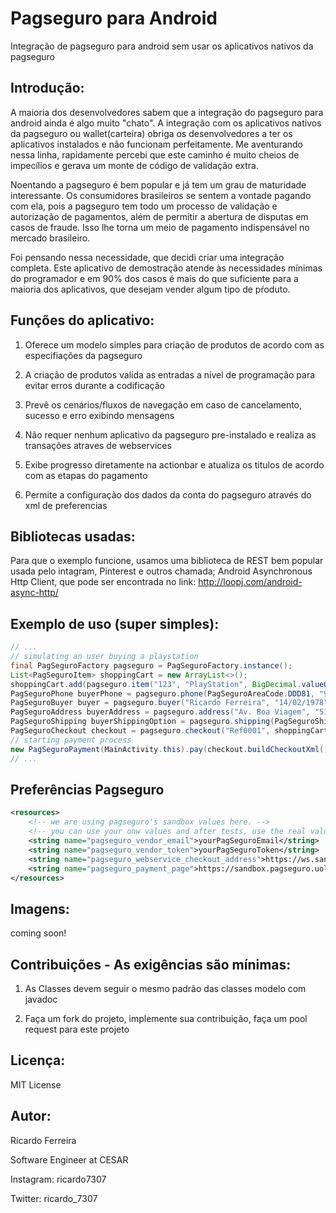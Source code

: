 # Pagseguro para Android
Integração de pagseguro para android sem usar os aplicativos nativos da pagseguro

## Introdução:
A maioria dos desenvolvedores sabem que a integração do pagseguro para android ainda é algo muito "chato". A integração com os aplicativos nativos da pagseguro ou wallet(carteira) obriga os desenvolvedores a ter os aplicativos
instalados e não funcionam perfeitamente. Me aventurando nessa linha, rapidamente percebi que este caminho é muito cheios de impecílios e gerava um monte de código de validação extra.

Noentando a pagseguro é bem popular e já tem um grau de maturidade interessante. Os consumidores brasileiros se sentem a vontade pagando com ela, pois a pagseguro tem todo um processo de validação e autorização de pagamentos, além de permitir a abertura de disputas em casos de fraude. Isso lhe torna um meio de pagamento indispensável no mercado brasileiro.

Foi pensando nessa necessidade, que decidi criar uma integração completa. Este aplicativo de demostração atende às necessidades mínimas do programador e em 90% dos casos é mais do que suficiente para a maioria dos aplicativos, que desejam vender algum tipo de pŕoduto. 

## Funções do aplicativo:
1) Oferece um modelo simples para criação de produtos de acordo com as especifiações da pagseguro

2) A criação de produtos valida as entradas a nível de programação para evitar erros durante a codificação

3) Prevê os cenários/fluxos de navegação em caso de cancelamento, sucesso e erro exibindo mensagens

4) Não requer nenhum aplicativo da pagseguro pre-instalado e realiza as transações atraves de webservices

5) Exibe progresso diretamente na actionbar e atualiza os titulos de acordo com as etapas do pagamento

6) Permite a configuração dos dados da conta do pagseguro através do xml de preferencias

## Bibliotecas usadas:
Para que o exemplo funcione, usamos uma biblioteca de REST bem popular usada pelo intagram, Pinterest e outros chamada; Android Asynchronous Http Client, que pode ser encontrada no link: http://loopj.com/android-async-http/

## Exemplo de uso (super simples):
```java
// ... 
// simulating an user buying a playstation
final PagSeguroFactory pagseguro = PagSeguroFactory.instance();
List<PagSeguroItem> shoppingCart = new ArrayList<>();
shoppingCart.add(pagseguro.item("123", "PlayStation", BigDecimal.valueOf(3.50), 1, 300));
PagSeguroPhone buyerPhone = pagseguro.phone(PagSeguroAreaCode.DDD81, "998187427");
PagSeguroBuyer buyer = pagseguro.buyer("Ricardo Ferreira", "14/02/1978", "15061112000", "test@email.com.br", buyerPhone);
PagSeguroAddress buyerAddress = pagseguro.address("Av. Boa Viagem", "51", "Apt201", "Boa Viagem", "51030330", "Recife", PagSeguroBrazilianStates.PERNAMBUCO);
PagSeguroShipping buyerShippingOption = pagseguro.shipping(PagSeguroShippingType.PAC, buyerAddress);
PagSeguroCheckout checkout = pagseguro.checkout("Ref0001", shoppingCart, buyer, buyerShippingOption);
// starting payment process
new PagSeguroPayment(MainActivity.this).pay(checkout.buildCheckoutXml());
// ...
```

## Preferências Pagseguro
```xml
<resources>
    <!-- we are using pagseguro's sandbox values here. -->
    <!-- you can use your onw values and after tests, use the real values -->
    <string name="pagseguro_vendor_email">yourPagSeguroEmail</string>
    <string name="pagseguro_vendor_token">yourPagSeguroToken</string>
    <string name="pagseguro_webservice_checkout_address">https://ws.sandbox.pagseguro.uol.com.br/v2/checkout?email=%s&token=%s</string>
    <string name="pagseguro_payment_page">https://sandbox.pagseguro.uol.com.br/v2/checkout/payment.html?code=%s</string>
</resources>
```

## Imagens:
coming soon!

## Contribuições - As exigências são mínimas:
1) As Classes devem seguir o mesmo padrão das classes modelo com javadoc

2) Faça um fork do projeto, implemente sua contribuição, faça um pool request para este projeto

## Licença:
MIT License

## Autor:
Ricardo Ferreira

Software Engineer at CESAR

Instagram: ricardo7307

Twitter: ricardo_7307
